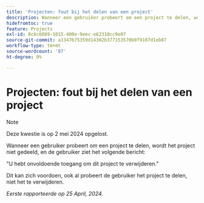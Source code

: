 ```yaml
---
title: 'Projecten: fout bij het delen van een project'
description: Wanneer een gebruiker probeert om een project te delen, wordt het project niet gedeeld, en de gebruiker ziet een bericht.
hidefromtoc: true
feature: Projects
exl-id: 8c6c6089-1015-400e-9eec-e62318cc9e07
source-git-commit: a1347b75359d14302b377153570b0f9107d1eb87
workflow-type: tm+mt
source-wordcount: '87'
ht-degree: 0%

---
```


# Projecten: fout bij het delen van een project

>[!NOTE]
>
>Deze kwestie is op 2 mei 2024 opgelost.

Wanneer een gebruiker probeert om een project te delen, wordt het project niet gedeeld, en de gebruiker ziet het volgende bericht:

&quot;U hebt onvoldoende toegang om dit project te verwijderen.&quot;

Dit kan zich voordoen, ook al probeert de gebruiker het project te delen, niet het te verwijderen.

_Eerste rapporteerde op 25 April, 2024._
